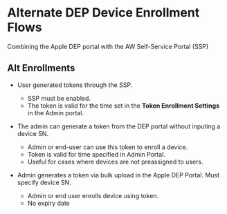 # Alternate DEP Device Enrollment Flows

Combining the Apple DEP portal with the AW Self-Service Portal (SSP)

## Alt Enrollments

-   User generated tokens through the SSP.

    -   SSP must be enabled.
    -   The token is valid for the time set in the **Token Enrollment Settings**
        in the Admin portal.

-   The admin can generate a token from the DEP portal without inputing a device
    SN. 

    -   Admin or end-user can use this token to enroll a device.
    -   Token is valid for time specified in Admin Portal.
    -   Useful for cases where devices are not preassigned to users.

-   Admin generates a token via bulk upload in the Apple DEP Portal. Must
    specify device SN.

    -   Admin or end user enrolls device using token.
    -   No expiry date

